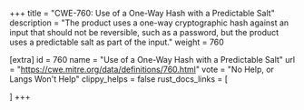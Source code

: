 +++
title = "CWE-760: Use of a One-Way Hash with a Predictable Salt"
description	= "The product uses a one-way cryptographic hash against an input that should not be reversible, such as a password, but the product uses a predictable salt as part of the input."
weight = 760

[extra]
id = 760
name = "Use of a One-Way Hash with a Predictable Salt"
url = "https://cwe.mitre.org/data/definitions/760.html"
vote = "No Help, or Langs Won't Help"
clippy_helps = false
rust_docs_links = [
	
]
+++

